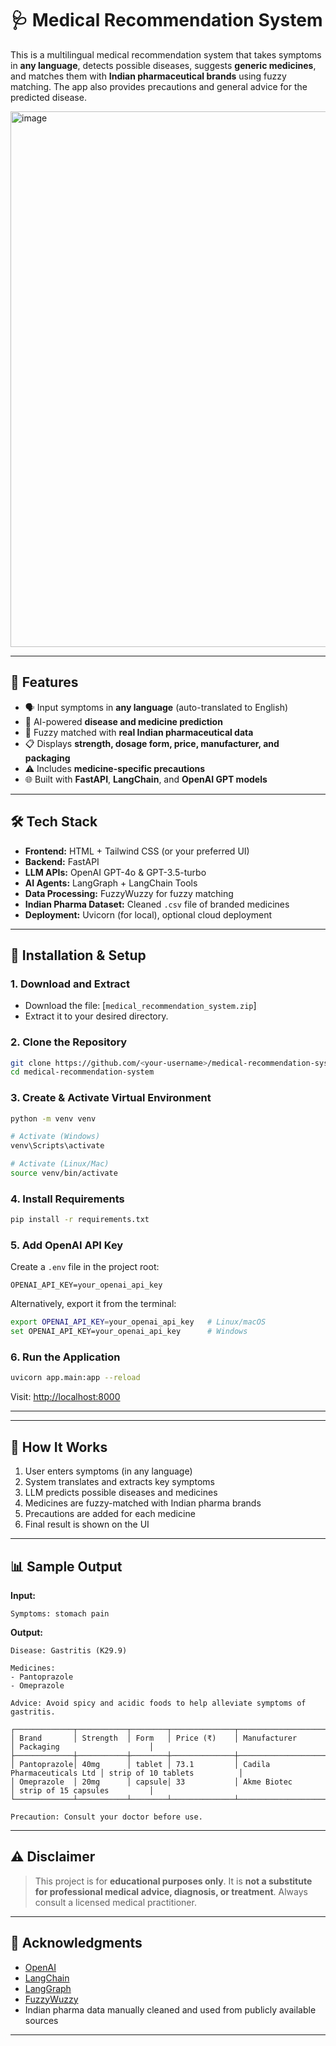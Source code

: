 # 🩺 Medical Recommendation System

This is a multilingual medical recommendation system that takes symptoms in **any language**, detects possible diseases, suggests **generic medicines**, and matches them with **Indian pharmaceutical brands** using fuzzy matching. The app also provides precautions and general advice for the predicted disease.

<img width="803" height="857" alt="image" src="https://github.com/user-attachments/assets/f04bbf42-046f-4840-8796-199c02b3987f" />

---

## 🚀 Features

- 🗣️ Input symptoms in **any language** (auto-translated to English)
- 🧠 AI-powered **disease and medicine prediction**
- 💊 Fuzzy matched with **real Indian pharmaceutical data**
- 📋 Displays **strength, dosage form, price, manufacturer, and packaging**
- ⚠️ Includes **medicine-specific precautions**
- 🌐 Built with **FastAPI**, **LangChain**, and **OpenAI GPT models**

---

## 🛠️ Tech Stack

- **Frontend:** HTML + Tailwind CSS (or your preferred UI)
- **Backend:** FastAPI
- **LLM APIs:** OpenAI GPT-4o & GPT-3.5-turbo
- **AI Agents:** LangGraph + LangChain Tools
- **Data Processing:** FuzzyWuzzy for fuzzy matching
- **Indian Pharma Dataset:** Cleaned `.csv` file of branded medicines
- **Deployment:** Uvicorn (for local), optional cloud deployment

---

## 🧪 Installation & Setup

### 1. Download and Extract

- Download the file: [`medical_recommendation_system.zip`]
- Extract it to your desired directory.

### 2. Clone the Repository

```bash
git clone https://github.com/<your-username>/medical-recommendation-system.git
cd medical-recommendation-system
```

### 3. Create & Activate Virtual Environment

```bash
python -m venv venv

# Activate (Windows)
venv\Scripts\activate

# Activate (Linux/Mac)
source venv/bin/activate
```

### 4. Install Requirements

```bash
pip install -r requirements.txt
```

### 5. Add OpenAI API Key

Create a `.env` file in the project root:

```env
OPENAI_API_KEY=your_openai_api_key
```

Alternatively, export it from the terminal:

```bash
export OPENAI_API_KEY=your_openai_api_key   # Linux/macOS
set OPENAI_API_KEY=your_openai_api_key      # Windows
```

### 6. Run the Application

```bash
uvicorn app.main:app --reload
```

Visit: [http://localhost:8000](http://localhost:8000)

---


---

## 🧠 How It Works

1. User enters symptoms (in any language)
2. System translates and extracts key symptoms
3. LLM predicts possible diseases and medicines
4. Medicines are fuzzy-matched with Indian pharma brands
5. Precautions are added for each medicine
6. Final result is shown on the UI

---

## 📊 Sample Output

**Input:**  
```
Symptoms: stomach pain
```

**Output:**

```
Disease: Gastritis (K29.9)

Medicines:
- Pantoprazole
- Omeprazole

Advice: Avoid spicy and acidic foods to help alleviate symptoms of gastritis.

┌─────────────┬───────────┬────────┬──────────────┬────────────────────────────┬──────────────────────────────┐
│ Brand       │ Strength  │ Form   │ Price (₹)    │ Manufacturer               │ Packaging                    │
├─────────────┼───────────┼────────┼──────────────┼────────────────────────────┼──────────────────────────────┤
│ Pantoprazole│ 40mg      │ tablet │ 73.1         │ Cadila Pharmaceuticals Ltd │ strip of 10 tablets          │
│ Omeprazole  │ 20mg      │ capsule│ 33           │ Akme Biotec                │ strip of 15 capsules         │
└─────────────┴───────────┴────────┴──────────────┴────────────────────────────┴──────────────────────────────┘

Precaution: Consult your doctor before use.
```

---

## ⚠️ Disclaimer

> This project is for **educational purposes only**. It is **not a substitute for professional medical advice, diagnosis, or treatment**. Always consult a licensed medical practitioner.

---

## 🙌 Acknowledgments

- [OpenAI](https://platform.openai.com/)
- [LangChain](https://www.langchain.com/)
- [LangGraph](https://www.langgraph.dev/)
- [FuzzyWuzzy](https://github.com/seatgeek/fuzzywuzzy)
- Indian pharma data manually cleaned and used from publicly available sources

---



